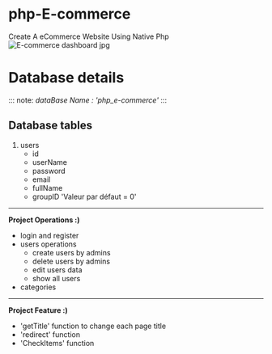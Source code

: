 # php-E-commerce
Create A eCommerce Website Using Native Php
![E-commerce dashboard jpg](https://user-images.githubusercontent.com/90498563/199652278-88faabc6-18d2-4676-8206-f420c43477f5.png)

# Database details

::: note:
*dataBase Name : 'php_e-commerce'*
:::

## Database tables

1. users
   + id
   + userName
   + password
   + email
   + fullName
   + groupID 'Valeur par défaut = 0'

---

__Project Operations :)__

- login and register
- users operations
    - create users by admins
    - delete users by admins
    - edit users data
    - show all users
- categories


---

__Project Feature :)__

- 'getTitle' function to change each page title
- 'redirect' function
- 'CheckItems' function